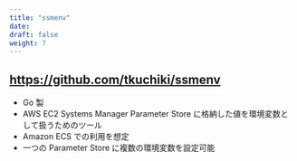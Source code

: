 ```yaml
---
title: "ssmenv"
date: 
draft: false
weight: 7
---
```


## https://github.com/tkuchiki/ssmenv

- Go 製
- AWS EC2 Systems Manager Parameter Store に格納した値を環境変数として扱うためのツール
- Amazon ECS での利用を想定
- 一つの Parameter Store に複数の環境変数を設定可能
